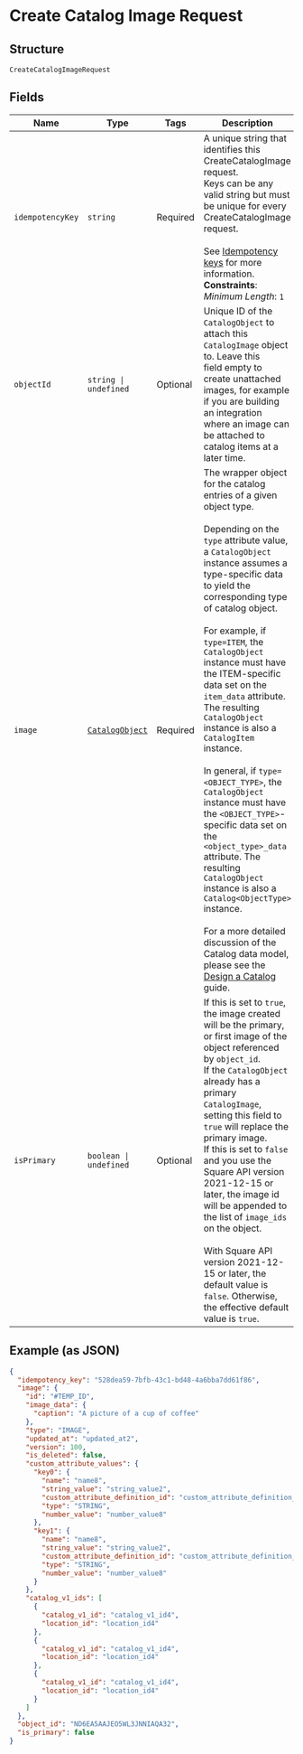 
# Create Catalog Image Request

## Structure

`CreateCatalogImageRequest`

## Fields

| Name | Type | Tags | Description |
|  --- | --- | --- | --- |
| `idempotencyKey` | `string` | Required | A unique string that identifies this CreateCatalogImage request.<br/>Keys can be any valid string but must be unique for every CreateCatalogImage request.<br/><br/>See [Idempotency keys](https://developer.squareup.com/docs/build-basics/common-api-patterns/idempotency) for more information.<br/>**Constraints**: *Minimum Length*: `1` |
| `objectId` | `string \| undefined` | Optional | Unique ID of the `CatalogObject` to attach this `CatalogImage` object to. Leave this<br/>field empty to create unattached images, for example if you are building an integration<br/>where an image can be attached to catalog items at a later time. |
| `image` | [`CatalogObject`](../models/catalog-object.md) | Required | The wrapper object for the catalog entries of a given object type.<br/><br/>Depending on the `type` attribute value, a `CatalogObject` instance assumes a type-specific data to yield the corresponding type of catalog object.<br/><br/>For example, if `type=ITEM`, the `CatalogObject` instance must have the ITEM-specific data set on the `item_data` attribute. The resulting `CatalogObject` instance is also a `CatalogItem` instance.<br/><br/>In general, if `type=<OBJECT_TYPE>`, the `CatalogObject` instance must have the `<OBJECT_TYPE>`-specific data set on the `<object_type>_data` attribute. The resulting `CatalogObject` instance is also a `Catalog<ObjectType>` instance.<br/><br/>For a more detailed discussion of the Catalog data model, please see the<br/>[Design a Catalog](https://developer.squareup.com/docs/catalog-api/design-a-catalog) guide. |
| `isPrimary` | `boolean \| undefined` | Optional | If this is set to `true`, the image created will be the primary, or first image of the object referenced by `object_id`.<br/>If the `CatalogObject` already has a primary `CatalogImage`, setting this field to `true` will replace the primary image.<br/>If this is set to `false` and you use the Square API version 2021-12-15 or later, the image id will be appended to the list of `image_ids` on the object.<br/><br/>With Square API version 2021-12-15 or later, the default value is `false`. Otherwise, the effective default value is `true`. |

## Example (as JSON)

```json
{
  "idempotency_key": "528dea59-7bfb-43c1-bd48-4a6bba7dd61f86",
  "image": {
    "id": "#TEMP_ID",
    "image_data": {
      "caption": "A picture of a cup of coffee"
    },
    "type": "IMAGE",
    "updated_at": "updated_at2",
    "version": 100,
    "is_deleted": false,
    "custom_attribute_values": {
      "key0": {
        "name": "name8",
        "string_value": "string_value2",
        "custom_attribute_definition_id": "custom_attribute_definition_id4",
        "type": "STRING",
        "number_value": "number_value8"
      },
      "key1": {
        "name": "name8",
        "string_value": "string_value2",
        "custom_attribute_definition_id": "custom_attribute_definition_id4",
        "type": "STRING",
        "number_value": "number_value8"
      }
    },
    "catalog_v1_ids": [
      {
        "catalog_v1_id": "catalog_v1_id4",
        "location_id": "location_id4"
      },
      {
        "catalog_v1_id": "catalog_v1_id4",
        "location_id": "location_id4"
      },
      {
        "catalog_v1_id": "catalog_v1_id4",
        "location_id": "location_id4"
      }
    ]
  },
  "object_id": "ND6EA5AAJEO5WL3JNNIAQA32",
  "is_primary": false
}
```

